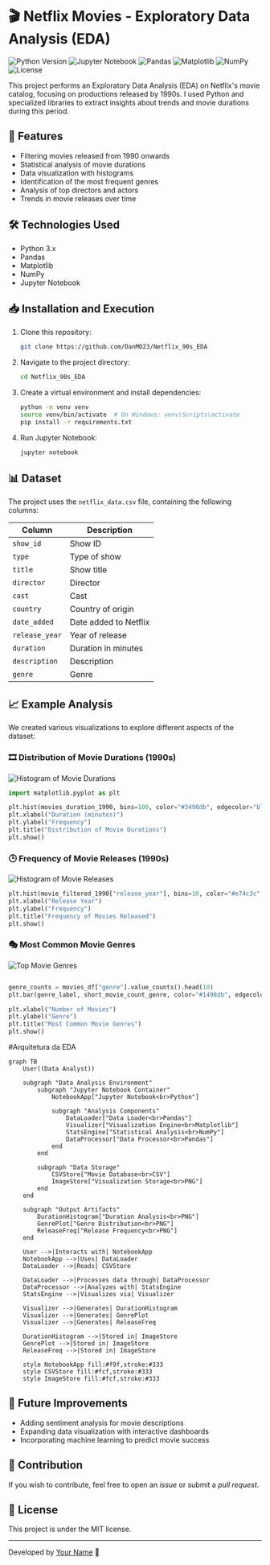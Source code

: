 # 🎬 Netflix Movies - Exploratory Data Analysis (EDA)
![Python Version](https://img.shields.io/badge/python-3.x-blue.svg)
![Jupyter Notebook](https://img.shields.io/badge/Jupyter-Notebook-orange.svg)
![Pandas](https://img.shields.io/badge/Pandas-Data%20Analysis-yellow.svg)
![Matplotlib](https://img.shields.io/badge/Matplotlib-Visualization-red.svg)
![NumPy](https://img.shields.io/badge/NumPy-Array%20Processing-blue.svg)
![License](https://img.shields.io/badge/License-MIT-blue.svg)


This project performs an Exploratory Data Analysis (EDA) on Netflix's movie catalog, focusing on productions released by 1990s. I used Python and specialized libraries to extract insights about trends and movie durations during this period.

## 📌 Features
- Filtering movies released from 1990 onwards
- Statistical analysis of movie durations
- Data visualization with histograms
- Identification of the most frequent genres
- Analysis of top directors and actors
- Trends in movie releases over time

## 🛠️ Technologies Used
- Python 3.x
- Pandas
- Matplotlib
- NumPy
- Jupyter Notebook

## 📥 Installation and Execution
1. Clone this repository:
   ```sh
   git clone https://github.com/DanMO23/Netflix_90s_EDA
   ```
2. Navigate to the project directory:
   ```sh
   cd Netflix_90s_EDA
   ```
3. Create a virtual environment and install dependencies:
   ```sh
   python -m venv venv
   source venv/bin/activate  # On Windows: venv\Scripts\activate
   pip install -r requirements.txt
   ```
4. Run Jupyter Notebook:
   ```sh
   jupyter notebook
   ```

## 📊 Dataset
The project uses the `netflix_data.csv` file, containing the following columns:

| Column | Description |
|--------|-------------|
| `show_id` | Show ID |
| `type` | Type of show |
| `title` | Show title |
| `director` | Director |
| `cast` | Cast |
| `country` | Country of origin |
| `date_added` | Date added to Netflix |
| `release_year` | Year of release |
| `duration` | Duration in minutes |
| `description` | Description |
| `genre` | Genre |

## 📈 Example Analysis
We created various visualizations to explore different aspects of the dataset:

### 🎞️ Distribution of Movie Durations (1990s)
![Histogram of Movie Durations](images/duration_histogram.png)

```python
import matplotlib.pyplot as plt

plt.hist(movies_duration_1990, bins=100, color="#3498db", edgecolor="black", alpha=0.7)
plt.xlabel("Duration (minutes)")
plt.ylabel("Frequency")
plt.title("Distribution of Movie Durations")
plt.show()
```

### 🕒 Frequency of Movie Releases (1990s)
![Histogram of Movie Releases](images/release_frequency.png)

```python
plt.hist(movie_filtered_1990["release_year"], bins=10, color="#e74c3c", edgecolor="black", alpha=0.7)
plt.xlabel("Release Year")
plt.ylabel("Frequency")
plt.title("Frequency of Movies Released")
plt.show()
```

### 🎭 Most Common Movie Genres
![Top Movie Genres](images/genre_barplot.png)

```python

genre_counts = movies_df["genre"].value_counts().head(10)
plt.bar(genre_label, short_movie_count_genre, color="#1498db", edgecolor="black", alpha=0.7)

plt.xlabel("Number of Movies")
plt.ylabel("Genre")
plt.title("Most Common Movie Genres")
plt.show()
```
#Arquitetura da EDA 
```mermaid
graph TB
    User((Data Analyst))

    subgraph "Data Analysis Environment"
        subgraph "Jupyter Notebook Container"
            NotebookApp["Jupyter Notebook<br>Python"]
            
            subgraph "Analysis Components"
                DataLoader["Data Loader<br>Pandas"]
                Visualizer["Visualization Engine<br>Matplotlib"]
                StatsEngine["Statistical Analysis<br>NumPy"]
                DataProcessor["Data Processor<br>Pandas"]
            end
        end

        subgraph "Data Storage"
            CSVStore["Movie Database<br>CSV"]
            ImageStore["Visualization Storage<br>PNG"]
        end
    end

    subgraph "Output Artifacts"
        DurationHistogram["Duration Analysis<br>PNG"]
        GenrePlot["Genre Distribution<br>PNG"]
        ReleaseFreq["Release Frequency<br>PNG"]
    end

    User -->|Interacts with| NotebookApp
    NotebookApp -->|Uses| DataLoader
    DataLoader -->|Reads| CSVStore
    
    DataLoader -->|Processes data through| DataProcessor
    DataProcessor -->|Analyzes with| StatsEngine
    StatsEngine -->|Visualizes via| Visualizer
    
    Visualizer -->|Generates| DurationHistogram
    Visualizer -->|Generates| GenrePlot
    Visualizer -->|Generates| ReleaseFreq
    
    DurationHistogram -->|Stored in| ImageStore
    GenrePlot -->|Stored in| ImageStore
    ReleaseFreq -->|Stored in| ImageStore

    style NotebookApp fill:#f9f,stroke:#333
    style CSVStore fill:#fcf,stroke:#333
    style ImageStore fill:#fcf,stroke:#333
```


## 🚀 Future Improvements
- Adding sentiment analysis for movie descriptions
- Expanding data visualization with interactive dashboards
- Incorporating machine learning to predict movie success

## 🤝 Contribution
If you wish to contribute, feel free to open an *issue* or submit a *pull request*.

## 📜 License
This project is under the MIT license.

---
Developed by [Your Name](https://github.com/DanMO23) 🚀

